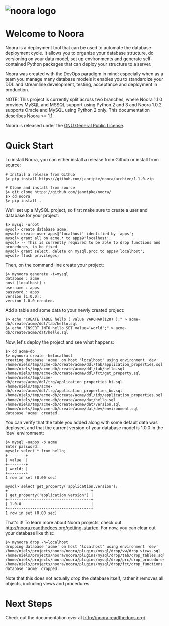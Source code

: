 # ![noora logo](https://a.fsdn.com/allura/p/noora/icon)


# Welcome to Noora
Noora is a deployment tool that can be used to automate the database deployment cycle. It allows you to organize your database structure, do versioning on your data model, set up environments and generate self-contained Python packages that can deploy your structure to a server.

Noora was created with the DevOps paradigm in mind; especially when as a team you manage many database models it enables you to standardize your DDL and streamline development, testing, acceptance and deployment in production.

NOTE: This project is currently split across two branches, where Noora 1.1.0 provides MySQL and MSSQL support using Python 2 and 3 and Noora 1.0.2 supports Oracle and MySQL using Python 2 only. This documentation describes Noora >= 1.1.

Noora is released under the [GNU General Public License](LICENSE).


# Quick Start
To install Noora, you can either install a release from Github or install from source:

```
# Install a release from Github
$> pip install https://github.com/janripke/noora/archive/1.1.0.zip

# Clone and install from source
$> git clone https://github.com/janripke/noora/
$> cd noora
$> pip install .
```

We'll set up a MySQL project, so first make sure to create a user and database for your project:

```
$> mysql -uroot
mysql> create database acme;
mysql> create user apps@'localhost' identified by 'apps';
mysql> grant all on acme.* to apps@'localhost';
mysql> -- This is currently required to be able to drop functions and procedures, to be fixed
mysql> grant select, delete on mysql.proc to apps@'localhost';
mysql> flush privileges;
```

Then, on the command line create your project:

```
$> mynoora generate -t=mysql
database : acme
host [localhost] :
username : apps
password : apps
version [1.0.0]:
version 1.0.0 created.
```

Add a table and some data to your newly created project:

```
$> echo "CREATE TABLE hello ( value VARCHAR(128) );" > acme-db/create/acme/ddl/tab/hello.sql
$> echo "INSERT INTO hello SET value='world';" > acme-db/create/acme/dat/hello.sql
```

Now, let's deploy the project and see what happens:

```
$> cd acme-db
$> mynoora create -h=localhost
creating database 'acme' on host 'localhost' using environment 'dev'
/home/niels/tmp/acme-db/create/acme/ddl/tab/application_properties.sql
/home/niels/tmp/acme-db/create/acme/ddl/tab/hello.sql
/home/niels/tmp/acme-db/create/acme/ddl/fct/get_property.sql
/home/niels/tmp/acme-db/create/acme/ddl/trg/application_properties_bi.sql
/home/niels/tmp/acme-db/create/acme/ddl/trg/application_properties_bu.sql
/home/niels/tmp/acme-db/create/acme/ddl/idx/application_properties.sql
/home/niels/tmp/acme-db/create/acme/dat/hello.sql
/home/niels/tmp/acme-db/create/acme/dat/version.sql
/home/niels/tmp/acme-db/create/acme/dat/dev/environment.sql
database 'acme' created.
```

You can verify that the table you added along with some default data was deployed, and that the current version of your database model is 1.0.0 in the 'dev' environment: 

```
$> mysql -uapps -p acme
Enter password:
mysql> select * from hello;
+--------+
| value  |
+--------+
| world; |
+--------+
1 row in set (0.00 sec)

mysql> select get_property('application.version');
+-------------------------------------+
| get_property('application.version') |
+-------------------------------------+
| 1.0.0                               |
+-------------------------------------+
1 row in set (0.00 sec)
```

That's it! To learn more about Noora projects, check out http://noora.readthedocs.org/getting-started. For now, you can clear out your database like this::

```
$> mynoora drop -h=localhost
dropping database 'acme' on host 'localhost' using environment 'dev'
/home/niels/projects/noora/noora/plugins/mysql/drop/vw/drop_views.sql
/home/niels/projects/noora/noora/plugins/mysql/drop/tab/drop_tables.sql
/home/niels/projects/noora/noora/plugins/mysql/drop/prc/drop_procedures.sql
/home/niels/projects/noora/noora/plugins/mysql/drop/fct/drop_functions.sql
database 'acme' dropped.
```

Note that this does not actually drop the database itself, rather it removes all objects, including views and procedures.


# Next Steps

Check out the documentation over at http://noora.readthedocs.org/
